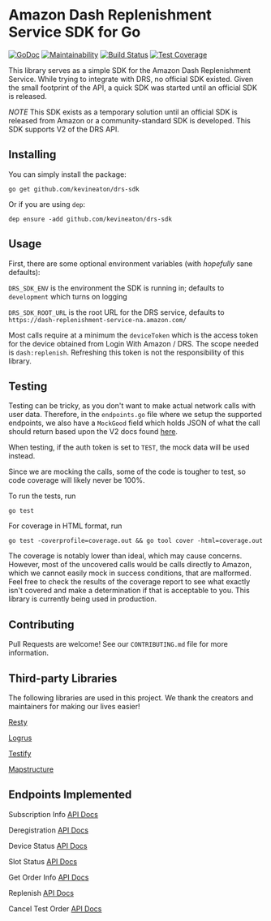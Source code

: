 # Amazon Dash Replenishment Service SDK for Go

[![GoDoc](https://godoc.org/github.com/kevineaton/drs-sdk?status.svg)](https://godoc.org/github.com/kevineaton/drs-sdk)
[![Maintainability](https://api.codeclimate.com/v1/badges/fa368057b21ff923ca50/maintainability)](https://codeclimate.com/github/kevineaton/drs-sdk/maintainability)
[![Build Status](https://travis-ci.org/kevineaton/drs-sdk.svg?branch=master)](https://travis-ci.org/kevineaton/drs-sdk)
[![Test Coverage](https://api.codeclimate.com/v1/badges/fa368057b21ff923ca50/test_coverage)](https://codeclimate.com/github/kevineaton/drs-sdk/test_coverage)

This library serves as a simple SDK for the Amazon Dash Replenishment Service. While trying to integrate with DRS, no official SDK existed. Given the small footprint of the API, a quick SDK was started until an official SDK is released.

*NOTE* This SDK exists as a temporary solution until an official SDK is released from Amazon or a community-standard SDK is developed. This SDK supports V2 of the DRS API.

## Installing

You can simply install the package:

`go get github.com/kevineaton/drs-sdk`

Or if you are using `dep`:

`dep ensure -add github.com/kevineaton/drs-sdk`

## Usage

First, there are some optional environment variables (with *hopefully* sane defaults):

`DRS_SDK_ENV` is the environment the SDK is running in; defaults to `development` which turns on logging

`DRS_SDK_ROOT_URL` is the root URL for the DRS service, defaults to `https://dash-replenishment-service-na.amazon.com/`

Most calls require at a minimum the `deviceToken` which is the access token for the device obtained from Login With Amazon / DRS. The scope needed is `dash:replenish`. Refreshing this token is not the responsibility of this library.

## Testing

Testing can be tricky, as you don't want to make actual network calls with user data. Therefore, in the `endpoints.go` file where we setup the supported endpoints, we also have a `MockGood` field which holds JSON of what the call should return based upon the V2 docs found [here](https://developer.amazon.com/docs/dash/replenishment-service.html).

When testing, if the auth token is set to `TEST`, the mock data will be used instead.

Since we are mocking the calls, some of the code is tougher to test, so code coverage will likely never be 100%.

To run the tests, run

`go test`

For coverage in HTML format, run

`go test -coverprofile=coverage.out && go tool cover -html=coverage.out`

The coverage is notably lower than ideal, which may cause concerns. However, most of the uncovered calls would be calls directly to Amazon, which we cannot easily mock in success conditions, that are malformed. Feel free to check the results of the coverage report to see what exactly isn't covered and make a determination if that is acceptable to you. This library is currently being used in production.

## Contributing

Pull Requests are welcome! See our `CONTRIBUTING.md` file for more information.

## Third-party Libraries

The following libraries are used in this project. We thank the creators and maintainers for making our lives easier!

[Resty](https://github.com/go-resty/resty)

[Logrus](https://github.com/sirupsen/logrus)

[Testify](https://github.com/stretchr/testify)

[Mapstructure](https://github.com/mitchellh/mapstructure)

## Endpoints Implemented

Subscription Info [API Docs](https://developer.amazon.com/docs/dash/getsubscriptioninfo-endpoint.html)

Deregistration [API Docs](https://developer.amazon.com/docs/dash/deregistration-endpoint.html)

Device Status [API Docs](https://developer.amazon.com/docs/dash/devicestatus-endpoint.html)

Slot Status [API Docs](https://developer.amazon.com/docs/dash/slotstatus-endpoint.html)

Get Order Info [API Docs](https://developer.amazon.com/docs/dash/getorderinfo-endpoint.html)

Replenish [API Docs](https://developer.amazon.com/docs/dash/replenish-endpoint.html)

Cancel Test Order [API Docs](https://developer.amazon.com/docs/dash/canceltestorder-endpoint.html)